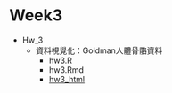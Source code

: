 # Week3
* Hw_3
    * 資料視覺化：Goldman人體骨骼資料
        * hw3.R
        * hw3.Rmd
        * [hw3_html](https://neniz.github.io/107-1-CSX/week3/hw3.html)
